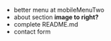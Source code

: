 - better menu at mobileMenuTwo
- about section **image to right?**
- complete README.md
- contact form
